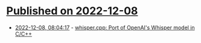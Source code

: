 # [Published on 2022-12-08](index.md)

* [2022-12-08, 08:04:17](https://lobste.rs/s/tkywzr/whisper_cpp_port_openai_s_whisper_model_c_c) - [whisper.cpp: Port of OpenAI's Whisper model in C/C++](https://github.com/ggerganov/whisper.cpp)
